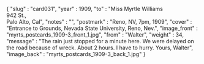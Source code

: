 {
  "slug" : "card031",
  "year" : 1909,
  "to" : "Miss Myrtle Williams<br> 942 St.,<br>Palo Alto, Cal",
  "notes" : "",
  "postmark" : "Reno, NV, 7pm, 1909",
  "cover" : "Entrance to Grounds, Nevada State University, Reno, Nev.",
  "image_front" : "myrts_postcards_1909-3_front_1.jpg",
  "from" : "Walter",
  "weight" : 34,
  "message" : "The rain just stopped for a minute here. We were delayed on the road because of wreck. About 2 hours. I have to hurry. Yours, Walter",
  "image_back" : "myrts_postcards_1909-3_back_1.jpg"
}
